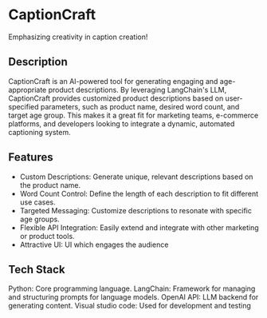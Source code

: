 # CaptionCraft
Emphasizing creativity in caption creation!

## Description
CaptionCraft is an AI-powered tool for generating engaging and age-appropriate product descriptions. By leveraging LangChain's LLM, CaptionCraft provides customized product descriptions based on user-specified parameters, such as product name, desired word count, and target age group. This makes it a great fit for marketing teams, e-commerce platforms, and developers looking to integrate a dynamic, automated captioning system.

## Features
- Custom Descriptions: Generate unique, relevant descriptions based on the product name.
- Word Count Control: Define the length of each description to fit different use cases.
- Targeted Messaging: Customize descriptions to resonate with specific age groups.
- Flexible API Integration: Easily extend and integrate with other marketing or product tools.
- Attractive UI: UI which engages the audience

## Tech Stack
Python: Core programming language.
LangChain: Framework for managing and structuring prompts for language models.
OpenAI API: LLM backend for generating content.
Visual studio code: Used for development and testing
